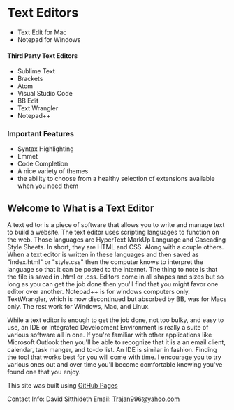 # Text Editors

- Text Edit for Mac
- Notepad for Windows

#### Third Party Text Editors
- Sublime Text
- Brackets
- Atom
- Visual Studio Code
- BB Edit
- Text Wrangler
- Notepad++

### Important Features

- Syntax Highlighting
- Emmet
- Code Completion
- A nice variety of themes
- the ability to choose from a healthy selection of extensions available when you need them

## Welcome to What is a Text Editor

A text editor is a piece of software that allows you to write and manage text to build a website. 
The text editor uses scripting languages to function on the web. Those languages are HyperText MarkUp Language
and Cascading Style Sheets. In short, they are HTML and CSS. Along with a couple others. When a text editor
is written in these languages and then saved as "index.html" or "style.css" then the computer knows to interpret
the language so that it can be posted to the internet. The thing to note is that the file is saved in .html or .css.
Editors come in all shapes and sizes but so long as you can get the job done then you'll find that you might favor
one editor over another. Notepad++ is for windows computers only. TextWrangler, which is now discontinued but absorbed by BB, 
was for Macs only. The rest work for Windows, Mac, and Linux.

While a text editor is enough to get the job done, not too bulky, and easy to use, an IDE or Integrated Development Environment
is really a suite of various software all in one. If you're familiar with other applications like Microsoft Outlook then you'll
be able to recognize that it is a an email client, calendar, task manger, and to-do list. An IDE is similar in fashion.
Finding the tool that works best for you will come with time. I encourage you to try various ones out and over time you'll
become comfortable knowing you've found one that you enjoy.



This site was built using [GitHub Pages](https://pages.github.com/)

Contact Info:
David Sitthideth
Email: Trajan996@yahoo.com
